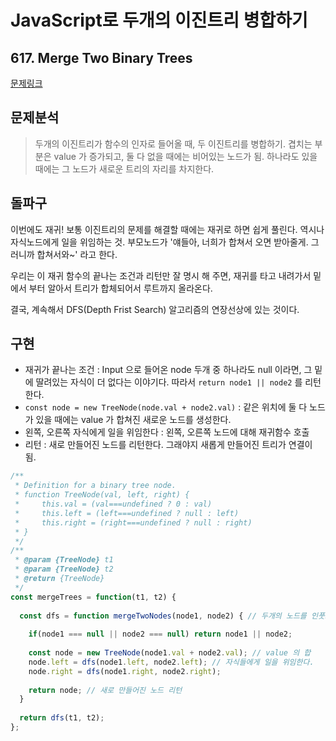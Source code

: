 # JavaScript로 두개의 이진트리 병합하기 
## 617. Merge Two Binary Trees

[문제링크](https://leetcode.com/problems/merge-two-binary-trees/)

## 문제분석 
> 두개의 이진트리가 함수의 인자로 들어올 때, 두 이진트리를 병합하기. 
겹치는 부분은 value 가 증가되고, 둘 다 없을 때에는 비어있는 노드가 됨. 
하나라도 있을 때에는 그 노드가 새로운 트리의 자리를 차지한다. 

## 돌파구
이번에도 재귀! 보통 이진트리의 문제를 해결할 때에는 재귀로 하면 쉽게 풀린다. 역시나 자식노드에게 일을 위임하는 것. 부모노드가 '얘들아, 너희가 합쳐서 오면 받아줄게. 그러니까 합쳐서와~' 라고 한다. 

우리는 이 재귀 함수의 끝나는 조건과 리턴만 잘 명시 해 주면, 재귀를 타고 내려가서 밑에서 부터 알아서 트리가 합체되어서 루트까지 올라온다. 

결국, 계속해서 DFS(Depth Frist Search) 알고리즘의 연장선상에 있는 것이다. 

## 구현
- 재귀가 끝나는 조건 : Input 으로 들어온 node 두개 중 하나라도 null 이라면, 그 밑에 딸려있는 자식이 더 없다는 이야기다. 따라서 `return node1 || node2` 를 리턴한다.
- `const node = new TreeNode(node.val + node2.val)` : 같은 위치에 둘 다 노드가 있을 때에는 value 가 합쳐진 새로운 노드를 생성한다.
- 왼쪽, 오른쪽 자식에게 일을 위임한다 : 왼쪽, 오른쪽 노드에 대해 재귀함수 호출
- 리턴 : 새로 만들어진 노드를 리턴한다. 그래야지 새롭게 만들어진 트리가 연결이 됨. 

```javascript
/**
 * Definition for a binary tree node.
 * function TreeNode(val, left, right) {
 *     this.val = (val===undefined ? 0 : val)
 *     this.left = (left===undefined ? null : left)
 *     this.right = (right===undefined ? null : right)
 * }
 */
/**
 * @param {TreeNode} t1
 * @param {TreeNode} t2
 * @return {TreeNode}
 */
const mergeTrees = function(t1, t2) {
    
  const dfs = function mergeTwoNodes(node1, node2) { // 두개의 노드를 인풋으로 받아서 새로운 노드를 리턴하는 함수
    
    if(node1 === null || node2 === null) return node1 || node2;
    
    const node = new TreeNode(node1.val + node2.val); // value 의 합
    node.left = dfs(node1.left, node2.left); // 자식들에게 일을 위임한다. 
    node.right = dfs(node1.right, node2.right);
    
    return node; // 새로 만들어진 노드 리턴
  }
  
  return dfs(t1, t2);
};
```